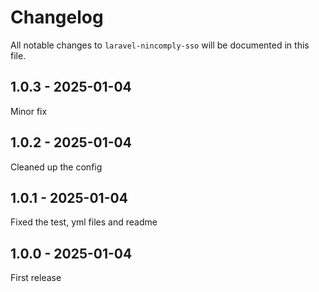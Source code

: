 # Changelog

All notable changes to `laravel-nincomply-sso` will be documented in this file.

## 1.0.3 - 2025-01-04

Minor fix

## 1.0.2 - 2025-01-04

Cleaned up the config

## 1.0.1 - 2025-01-04

Fixed the test, yml files and readme

## 1.0.0 - 2025-01-04

First release
